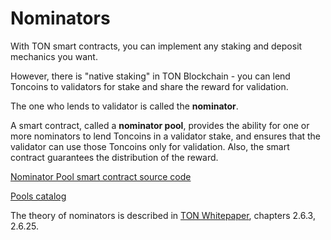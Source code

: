 # Nominators

With TON smart contracts, you can implement any staking and deposit mechanics you want.

However, there is "native staking" in TON Blockchain - you can lend Toncoins to validators for stake and share the reward for validation.

The one who lends to validator is called the **nominator**.

A smart contract, called a **nominator pool**, provides the ability for one or more nominators to lend Toncoins in a validator stake, and ensures that the validator can use those Toncoins only for validation. Also, the smart contract guarantees the distribution of the reward.

[Nominator Pool smart contract source code](https://github.com/ton-blockchain/nominator-pool)

[Pools catalog](https://tonvalidators.org/)

The theory of nominators is described in [TON Whitepaper](https://ton.org/docs/ton.pdf), chapters 2.6.3, 2.6.25.